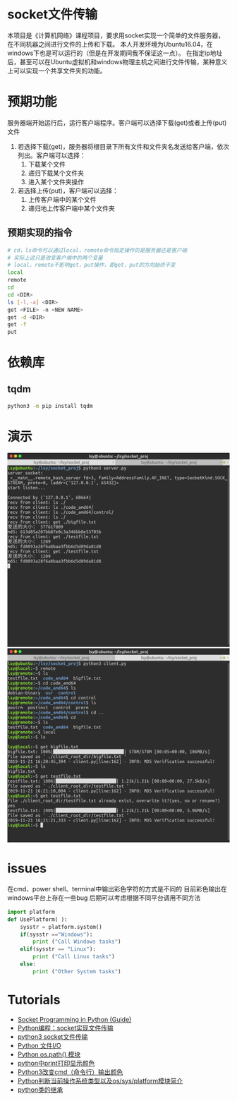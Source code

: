 # socket文件传输
本项目是《计算机网络》课程项目，要求用socket实现一个简单的文件服务器，在不同机器之间进行文件的上传和下载。
本人开发环境为Ubuntu16.04，在windows下也是可以运行的（但是在开发期间我不保证这一点）。
在指定ip地址后，甚至可以在Ubuntu虚拟机和windows物理主机之间进行文件传输，某种意义上可以实现一个共享文件夹的功能。


# 预期功能
服务器端开始运行后，运行客户端程序。客户端可以选择下载(get)或者上传(put)文件  

1. 若选择下载(get)，服务器将根目录下所有文件和文件夹名发送给客户端，依次列出。客户端可以选择：
    1. 下载某个文件
    2. 递归下载某个文件夹
    3. 进入某个文件夹操作
2.  若选择上传(put)，客户端可以选择：
    1. 上传客户端中的某个文件
    2. 递归地上传客户端中某个文件夹

## 预期实现的指令
```bash
# cd，ls命令可以通过local，remote命令指定操作的是服务器还是客户端
# 实际上这只是改变客户端中的两个变量
# local，remote不影响get，put操作，即get，put的方向始终不变
local
remote
cd
cd <DIR>
ls [-l,-a] <DIR>
get <FILE> -n <NEW NAME>
get -d <DIR>
get -f
put
```

# 依赖库
## tqdm
```bash
python3 -m pip install tqdm
```

# 演示
![server.png](./img/server.png)  
![client.png](./img/client.png)  

# issues
在cmd、power shell、terminal中输出彩色字符的方式是不同的
目前彩色输出在windows平台上存在一些bug
后期可以考虑根据不同平台调用不同方法
```python
import platform
def UsePlatform( ):
    sysstr = platform.system()
    if(sysstr =="Windows"):
        print ("Call Windows tasks")
    elif(sysstr == "Linux"):
        print ("Call Linux tasks")
    else:
        print ("Other System tasks")

```


# Tutorials
* [Socket Programming in Python (Guide)](https://realpython.com/python-sockets/)  
* [Python编程：socket实现文件传输](https://blog.csdn.net/mouday/article/details/79101951)  
* [python3 socket文件传输](https://juejin.im/post/5af270fc6fb9a07aa43c3114)  
* [Python 文件I/O](https://www.runoob.com/python/python-files-io.html)  
* [Python os.path() 模块](https://www.runoob.com/python/python-os-path.html)  
* [python中print打印显示颜色](https://blog.csdn.net/qq_34857250/article/details/79673698)  
* [Python3改变cmd（命令行）输出颜色](https://blog.csdn.net/wy_97/article/details/79663014)  
* [Python判断当前操作系统类型以及os/sys/platform模块简介](https://blog.csdn.net/gatieme/article/details/45674367)  
* [python类的继承](https://www.cnblogs.com/bigberg/p/7182741.html)  
